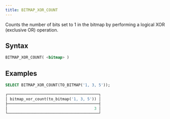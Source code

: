 ```yaml
---
title: BITMAP_XOR_COUNT
---
```


Counts the number of bits set to 1 in the bitmap by performing a logical XOR (exclusive OR) operation.

## Syntax

```sql
BITMAP_XOR_COUNT( <bitmap> )
```

## Examples

```sql
SELECT BITMAP_XOR_COUNT(TO_BITMAP('1, 3, 5'));

┌────────────────────────────────────────┐
│ bitmap_xor_count(to_bitmap('1, 3, 5')) │
├────────────────────────────────────────┤
│                                      3 │
└────────────────────────────────────────┘
```